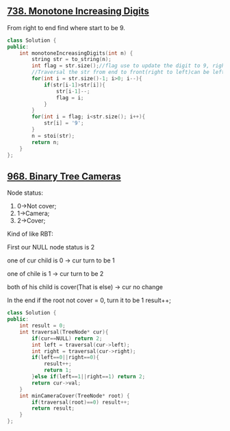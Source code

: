 ## [738. Monotone Increasing Digits](https://leetcode.cn/problems/monotone-increasing-digits/description/)
From right to end find where start to be 9.
```CPP
class Solution {
public:
    int monotoneIncreasingDigits(int n) {
        string str = to_string(n);
        int flag = str.size();//flag use to update the digit to 9, right now we dont have any digit to update so its in the end.
        //Traversal the str from end to front(right to left)can be left to right eg:332. 
        for(int i = str.size()-1; i>0; i--){
            if(str[i-1]>str[i]){
                str[i-1]--;
                flag = i;
            }
        }
        for(int i = flag; i<str.size(); i++){
            str[i] = '9';
        }
        n = stoi(str);
        return n;
    }
};
```

## [968. Binary Tree Cameras](https://leetcode.cn/problems/binary-tree-cameras/)
Node status:

1.  0->Not cover;
2.  1->Camera;
3.  2->Cover;

Kind of like RBT:

First our NULL node status is 2

one of cur child is 0 -> cur turn to be 1

one of chile is 1 -> cur turn to be 2

both of his child is cover(That is else) -> cur no change

In the end if the root not cover = 0, turn it to be 1 result++;

```CPP
class Solution {
public:
    int result = 0;
    int traversal(TreeNode* cur){
        if(cur==NULL) return 2;
        int left = traversal(cur->left);
        int right = traversal(cur->right);
        if(left==0||right==0){
            result++;
            return 1;
        }else if(left==1||right==1) return 2;
        return cur->val;
    }
    int minCameraCover(TreeNode* root) {
        if(traversal(root)==0) result++;
        return result;
    }
};
```
